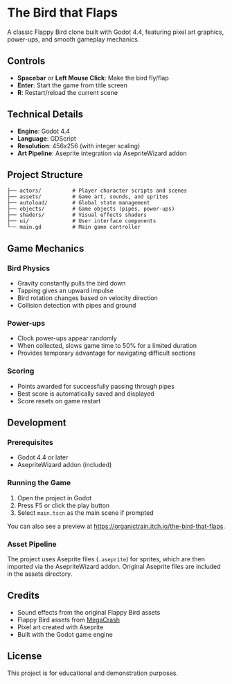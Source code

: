 # The Bird that Flaps

A classic Flappy Bird clone built with Godot 4.4, featuring pixel art graphics, power-ups, and smooth gameplay mechanics.

## Controls

- **Spacebar** or **Left Mouse Click**: Make the bird fly/flap
- **Enter**: Start the game from title screen
- **R**: Restart/reload the current scene

## Technical Details

- **Engine**: Godot 4.4
- **Language**: GDScript
- **Resolution**: 456x256 (with integer scaling)
- **Art Pipeline**: Aseprite integration via AsepriteWizard addon

## Project Structure

```
├── actors/          # Player character scripts and scenes
├── assets/          # Game art, sounds, and sprites
├── autoload/        # Global state management
├── objects/         # Game objects (pipes, power-ups)
├── shaders/         # Visual effects shaders
├── ui/              # User interface components
└── main.gd          # Main game controller
```

## Game Mechanics

### Bird Physics
- Gravity constantly pulls the bird down
- Tapping gives an upward impulse
- Bird rotation changes based on velocity direction
- Collision detection with pipes and ground

### Power-ups
- Clock power-ups appear randomly
- When collected, slows game time to 50% for a limited duration
- Provides temporary advantage for navigating difficult sections

### Scoring
- Points awarded for successfully passing through pipes
- Best score is automatically saved and displayed
- Score resets on game restart

## Development

### Prerequisites
- Godot 4.4 or later
- AsepriteWizard addon (included)

### Running the Game
1. Open the project in Godot
2. Press F5 or click the play button
3. Select `main.tscn` as the main scene if prompted

You can also see a preview at https://organictrain.itch.io/the-bird-that-flaps.

### Asset Pipeline
The project uses Aseprite files (`.aseprite`) for sprites, which are then imported via the AsepriteWizard addon. Original Aseprite files are included in the assets directory.

## Credits

- Sound effects from the original Flappy Bird assets
- Flappy Bird assets from [MegaCrash](https://megacrash.itch.io/flappy-bird-assets)
- Pixel art created with Aseprite
- Built with the Godot game engine

## License

This project is for educational and demonstration purposes.
